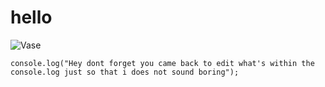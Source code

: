 # hello
![Vase](https://images.unsplash.com/photo-1666968881524-226746362f13?q=80&w=1911&auto=format&fit=crop&ixlib=rb-4.0.3&ixid=M3wxMjA3fDB8MHxwaG90by1wYWdlfHx8fGVufDB8fHx8fA%3D%3D)
```
console.log("Hey dont forget you came back to edit what's within the console.log just so that i does not sound boring");
```
